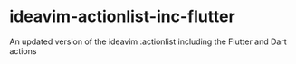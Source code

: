 # ideavim-actionlist-inc-flutter
An updated version of the ideavim :actionlist including the Flutter and Dart actions
